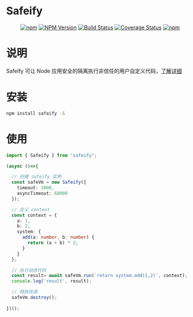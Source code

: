# Safeify

<div align="center">

[![npm](https://img.shields.io/npm/l/safeify.svg)](LICENSE.md)
[![NPM Version](https://img.shields.io/npm/v/safeify.svg)](https://www.npmjs.com/package/safeify)
[![Build Status](https://www.travis-ci.org/Houfeng/safeify.svg?branch=master)](https://www.travis-ci.org/Houfeng/safeify)
[![Coverage Status](https://coveralls.io/repos/github/Houfeng/safeify/badge.svg?branch=master)](https://coveralls.io/github/Houfeng/safeify?branch=master)
[![npm](https://img.shields.io/npm/dt/safeify.svg)](https://www.npmjs.com/package/safeify)

</div>

# 说明

Safeify 可让 Node 应用安全的隔离执行非信任的用户自定义代码，[了解详细](//github.com/Houfeng/safeify/blob/master/DOC.md)

# 安装

```sh
npm install safeify -S
```

# 使用

```ts
import { Safeify } from "safeify";

(async ()=>{

  // 创建 safeify 实例
  const safeVm = new Safeify({
    timeout: 3000,
    asyncTimeout: 60000
  });

  // 定义 context
  const context = {
    a: 1,
    b: 2,
    system: {
      add(a: number, b: number) {
        return (a + b) * 2;
      }
    }
  };

  // 执行动态代码
  const result= await safeVm.run(`return system.add(1,2)`, context);
  console.log('result', result);

  // 释放资源
  safeVm.destroy();
  
})();
```